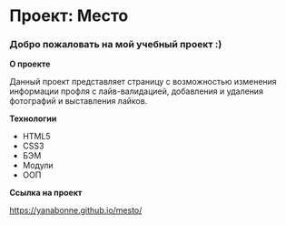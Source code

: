 # Проект: Место

### Добро пожаловать на мой учебный проект :)

**О проекте**

Данный проект представляет страницу с возможностью изменения информации профля с лайв-валидацией, добавления и удаления фотографий и выставления лайков.

**Технологии**

- HTML5
- CSS3
- БЭМ
- Модули
- ООП

**Ссылка на проект**

https://yanabonne.github.io/mesto/
